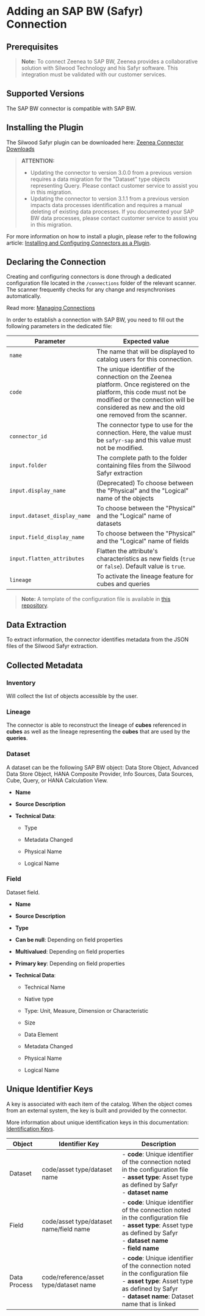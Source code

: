 # Adding an SAP BW (Safyr) Connection

<!-- #p100021 -->
## Prerequisites

<!-- #p100030 -->
> **Note:** To connect Zeenea to SAP BW, Zeenea provides a collaborative solution with Silwood Technology and his Safyr software. This integration must be validated with our customer services.

<!-- #p100036 -->
## Supported Versions

<!-- #p100042 -->
The SAP BW connector is compatible with SAP BW.

<!-- #p100048 -->
## Installing the Plugin

<!-- #p100057 -->
The Silwood Safyr plugin can be downloaded here:  [Zeenea Connector Downloads](zeenea-connectors-list.md# "title: Zeenea Connector Downloads")

<!-- #p100063 -->
> **ATTENTION:**
> -  Updating the connector to version 3.0.0 from a previous version requires a data migration for the "Dataset" type objects representing Query. Please contact customer service to assist you in this migration.
> - Updating the connector to version 3.1.1 from a previous version impacts data processes identification and requires a manual deleting of existing data processes. If you documented your SAP BW data processes, please contact customer service to assist you in this migration.

<!-- #p100105 -->
For more information on how to install a plugin, please refer to the following article: [Installing and Configuring Connectors as a Plugin](zeenea-connectors-install-as-plugin.md# "title: Installing and Configuring Connectors as a Plugin").

<!-- #p100111 -->
## Declaring the Connection

<!-- #p100120 -->
Creating and configuring connectors is done through a dedicated configuration file located in the `/connections` folder of the relevant scanner. The scanner frequently checks for any change and resynchronises automatically.

<!-- #p100129 -->
Read more: [Managing Connections](../Zeenea_Administration/zeenea-managing-connections.md)

<!-- #p100135 -->
In order to establish a connection with SAP BW, you need to fill out the following parameters in the dedicated file:

<!-- #p100141 -->
| Parameter | Expected value |
|---|---|
| `name` | The name that will be displayed to catalog users for this connection. |
| `code` | The unique identifier of the connection on the Zeenea platform. Once registered on the platform, this code must not be modified or the connection will be considered as new and the old one removed from the scanner. |
| `connector_id` | The connector type to use for the connection. Here, the value must be `safyr-sap` and this value must not be modified. |
| `input.folder` | The complete path to the folder containing files from the Silwood Safyr extraction |
| `input.display_name` | (Deprecated) To choose between the "Physical" and the "Logical" name of the objects |
| `input.dataset_display_name` | To choose between the "Physical" and the "Logical" name of datasets |
| `input.field_display_name` | To choose between the "Physical" and the "Logical" name of fields |
| `input.flatten_attributes` | Flatten the attribute's characteristics as new fields (`true` or `false`). Default value is `true`. |
| `lineage` | To activate the lineage feature for cubes and queries |

<!-- #p100156 -->
> **Note:** A template of the configuration file is available in [this repository](https://github.com/zeenea/connector-conf-templates/tree/main/templates).

<!-- #p100162 -->
## Data Extraction

<!-- #p100168 -->
To extract information, the connector identifies metadata from the JSON files of the Silwood Safyr extraction.

<!-- #p100174 -->
## Collected Metadata

<!-- #p100180 -->
### Inventory

<!-- #p100186 -->
Will collect the list of objects accessible by the user.  

<!-- #p100192 -->
### Lineage

<!-- #p100210 -->
The connector is able to reconstruct the lineage of **cubes** referenced in **cubes** as well as the lineage representing the **cubes** that are used by the **queries**.

<!-- #p100216 -->
### Dataset

<!-- #p100222 -->
A dataset can be the following SAP BW object: Data Store Object, Advanced Data Store Object, HANA Composite Provider, Info Sources, Data Sources, Cube, Query, or HANA Calculation View. 

- <!-- #p100231 -->
  **Name**

- <!-- #p100243 -->
  **Source Description**

- <!-- #p100255 -->
  **Technical Data**:

  - <!-- #p100261 -->
    Type

  - <!-- #p100270 -->
    Metadata Changed

  - <!-- #p100279 -->
    Physical Name

  - <!-- #p100288 -->
    Logical Name

<!-- #p100306 -->
### Field

<!-- #p100312 -->
Dataset field. 

- <!-- #p100321 -->
  **Name**

- <!-- #p100333 -->
  **Source Description**

- <!-- #p100345 -->
  **Type**

- <!-- #p100357 -->
  **Can be null**: Depending on field properties

- <!-- #p100369 -->
  **Multivalued**: Depending on field properties

- <!-- #p100381 -->
  **Primary key**: Depending on field properties

- <!-- #p100393 -->
  **Technical Data**: 

  - <!-- #p100399 -->
    Technical Name

  - <!-- #p100408 -->
    Native type

  - <!-- #p100417 -->
    Type: Unit, Measure, Dimension or Characteristic

  - <!-- #p100426 -->
    Size

  - <!-- #p100435 -->
    Data Element

  - <!-- #p100444 -->
    Metadata Changed

  - <!-- #p100453 -->
    Physical Name

  - <!-- #p100462 -->
    Logical Name

<!-- #p100480 -->
## Unique Identifier Keys

<!-- #p100486 -->
A key is associated with each item of the catalog. When the object comes from an external system, the key is built and provided by the connector.

<!-- #p100495 -->
More information about unique identification keys in this documentation: [Identification Keys](../Stewardship/zeenea-identification-keys.md).

<!-- #p100501 -->
| Object | Identifier Key | Description |
|---|---|---|
| Dataset | code/asset type/dataset name | - **code**: Unique identifier of the connection noted in the configuration file<br>- **asset type**: Asset type as defined by Safyr<br>- **dataset name** |
| Field | code/asset type/dataset name/field name | - **code**: Unique identifier of the connection noted in the configuration file<br>- **asset type**: Asset type as defined by Safyr<br>- **dataset name**<br>- **field name** |
| Data Process | code/reference/asset type/dataset name | - **code**: Unique identifier of the connection noted in the configuration file<br>- **asset type**: Asset type as defined by Safyr<br>- **dataset name**: Dataset name that is linked |

